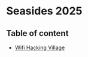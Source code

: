 # Seasides 2025

## Table of content
 - [Wifi Hacking Village](https://github.com/0V-N/Seasides2025/blob/main/wifi.md)
   
